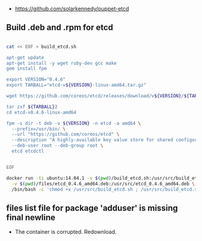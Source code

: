 
* https://github.com/solarkennedy/puppet-etcd


## Build .deb and .rpm for etcd
```bash

cat << EOF > build_etcd.sh

apt-get update
apt-get install -y wget ruby-dev gcc make
gem install fpm

export VERSION="0.4.6"
export TARBALL="etcd-v${VERSION}-linux-amd64.tar.gz"

wget https://github.com/coreos/etcd/releases/download/v${VERSION}/${TARBALL}

tar zxf ${TARBALL}2
cd etcd-v0.4.6-linux-amd64

fpm -s dir -t deb -v ${VERSION} -n etcd -a amd64 \
  --prefix=/usr/bin/ \
  --url "https://github.com/coreos/etcd" \
  --description "A highly-available key value store for shared configuration and service discovery" \
  --deb-user root --deb-group root \
  etcd etcdctl


EOF

docker run -ti ubuntu:14.04.1 -v $(pwd)/build_etcd.sh:/usr/src/build_etcd.sh \
  -v $(pwd)/files/etcd_0.4.6_amd64.deb:/usr/src/etcd_0.4.6_amd64.deb \
  /bin/bash -c 'chmod +x /usr/src/build_etcd.sh ; /usr/src/build_etcd.sh'

```

## files list file for package 'adduser' is missing final newline

* The container is corrupted. Redownload.


